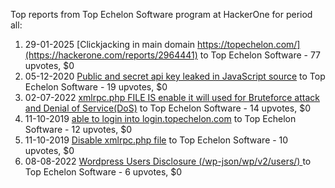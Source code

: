 Top reports from Top Echelon Software program at HackerOne for period all:

1. 29-01-2025 [Clickjacking in main domain https://topechelon.com/](https://hackerone.com/reports/2964441) to Top Echelon Software - 77 upvotes, $0
2. 05-12-2020 [Public and secret api key leaked in JavaScript source](https://hackerone.com/reports/1051029) to Top Echelon Software - 19 upvotes, $0
3. 02-07-2022 [xmlrpc.php FILE IS enable it will used for Bruteforce attack and Denial of Service(DoS)](https://hackerone.com/reports/1622867) to Top Echelon Software - 14 upvotes, $0
4. 11-10-2019 [able to login into login.topechelon.com](https://hackerone.com/reports/712318) to Top Echelon Software - 12 upvotes, $0
5. 11-10-2019 [Disable xmlrpc.php file](https://hackerone.com/reports/712321) to Top Echelon Software - 10 upvotes, $0
6. 08-08-2022 [Wordpress Users Disclosure (/wp-json/wp/v2/users/)  ](https://hackerone.com/reports/1663363) to Top Echelon Software - 6 upvotes, $0
